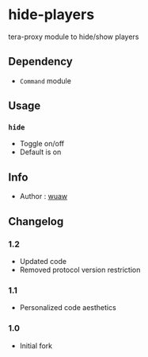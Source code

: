 # hide-players
tera-proxy module to hide/show players

## Dependency
- `Command` module

## Usage
### `hide`
- Toggle on/off
- Default is on

## Info
- Author : [wuaw](https://github.com/wuaw)

## Changelog
### 1.2
- Updated code
- Removed protocol version restriction
### 1.1
- Personalized code aesthetics
### 1.0
- Initial fork
